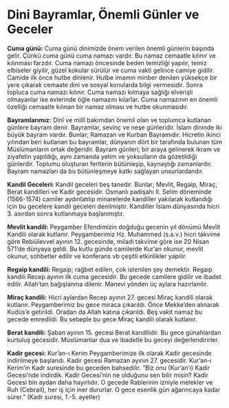 # Dini Bayramlar, Önemli Günler ve Geceler

**Cuma günü:** Cuma günü dinimizde önem verilen önemli günlerin başında gelir. Çünkü cuma günü cuma namazı vardır. Bu namaz cemaatle kılınır ve kılınması farzdır. Cuma namazı öncesinde beden temizliği yapılır, temiz elbiseler giyilir, güzel kokular sürülür ve cuma vakti gelince camiye gidilir. Camide ilk önce hutbe dinlenir. Hutbe imamın minber denilen yüksekçe bir yere çıkarak cemaate dini ve sosyal konularda bilgi vermesidir. Sonra topluca cuma namazı kılınır. Cuma namazı kılmaya sağlığı elverişli olmayanlar ise evlerinde öğle namazını kılarlar. Cuma namazının en önemli özelliği cemaatle kılınan bir namaz olması ve hutbe okunmasıdır.

**Bayramlarımız:** Dinî ve millî bakımdan önemli olan ve toplumca kutlanan günlere bayram denir. Bayramlar, sevinç ve neşe günleridir. İslam dininde iki büyük bayram vardır. Bunlar; Ramazan ve Kurban Bayramıdır. Hicretin ikinci yılından beri kutlanan bu bayramlar, dünyanın dört bir tarafında bulunan tüm Müslümanların ortak değeridir. Bayram günleri; bir araya gelinerek ikram ve ziyafetin yapıldığı, aynı zamanda yetim ve yoksulların da gözetildiği günlerdir. Toplumu oluşturan fertlerin bütünleşip, kaynaştığı zamanlardır. Bayram namazları da bu bütünleşmeye katkı sağlayan unsurlardandır.

**Kandil Geceleri:** Kandil geceleri beş tanedir. Bunlar; Mevlit, Regaip, Miraç, Berat kandilleri ve Kadir gecesidir. Osmanlı padişahı II. Selim döneminde (1566-1574) camiler aydınlatılıp minarelerde kandiller yakılarak kutlandığı için bu gecelere kandil geceleri denilmiştir. Kandiller İslam dünyasında hicri 3. asırdan sonra kutlanmaya başlanmıştır.

**Mevlit kandili:** Peygamber Efendimizin doğduğu gecenin yıl dönümü Mevlit Kandili olarak kutlanır. Peygamberimiz Hz. Muhammed (s.a.v.) hicri takvime göre Rebiülevvel ayının 12. gecesinde, miladi takvime göre ise 20 Nisan 571’de dünyaya geldi. Bu kutlu günde camilerde Kur’an okunur, mevlit okunur, sohbetler edilir ve konferans vb çeşitli etkinlikler yapılır.

**Regaip kandili:** Regaip; rağbet edilen, çok istenilen şey demektir. Regaip kandili Recep ayının ilk cuma gecesidir. Bu gecede camilere gidilir ve ibadet edilir. Allah’tan bağışlanma dilenir. Manevi yönden üç aylara hazırlanılır.

**Miraç kandili:** Hicri aylardan Recep ayının 27. gecesi Miraç kandili olarak kutlanır. Peygamberimiz bu gece miraca çıkarıldı. Önce Mekke’den alınarak Kudüs’e getirildi. Oradan da Allah katına çıkarıldı. Beş vakit namaz bu gecede emredildi. Bu sebeple bu gece Miraç kandili olarak kutlanır.

**Berat kandili:** Şaban ayının 15. gecesi Berat kandilidir. Bu gece günahlardan kurtuluş gecesidir. Müslümanlar dua ve ibadetle bu geceyi değerlendirirler.

**Kadir gecesi:** Kur’an-ı Kerim Peygamberimize ilk olarak Kadir gecesinde indirilmeye başlandı. Kadir gecesi Ramazan ayının 27. gecesidir. Kur’an-ı Kerim’in Kadr suresinde bu geceden bahsedilir.
“Biz onu (Kur’an’ı) Kadir Gecesi’nde indirdik. Kadir Gecesi’nin ne olduğunu sen bilir misin? Kadir Gecesi bin aydan daha hayırlıdır. O gecede Rablerinin izniyle melekler ve Ruh (Cebrail), her iş için iner dururlar. O gece esenlik gün ağarıncaya kadar sürer.” (Kadr suresi, 1.-5. ayetler)
#
